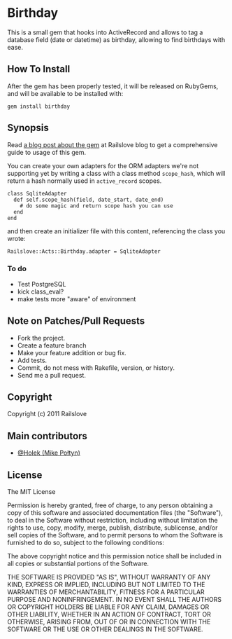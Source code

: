 # Birthday

This is a small gem that hooks into ActiveRecord and allows to tag a database field (date or datetime) as birthday, allowing to find birthdays with ease.

## How To Install

After the gem has been properly tested, it will be released on RubyGems, and will be available to be installed with:

    gem install birthday

## Synopsis

Read [a blog post about the gem](http://blog.railslove.com/2011/10/17/birthday-gem-easy-anniversaries-handling-ruby/) at Railslove blog to get a comprehensive guide to usage of this gem.

You can create your own adapters for the ORM adapters we're not supporting yet by writing a class with a class method `scope_hash`, which will return a hash normally used in `active_record` scopes.

    class SqliteAdapter
      def self.scope_hash(field, date_start, date_end)
        # do some magic and return scope hash you can use
      end
    end

and then create an initializer file with this content, referencing the class you wrote:

    Railslove::Acts::Birthday.adapter = SqliteAdapter

### To do

* Test PostgreSQL
* kick class_eval?
* make tests more "aware" of environment

## Note on Patches/Pull Requests

* Fork the project.
* Create a feature branch
* Make your feature addition or bug fix.
* Add tests.
* Commit, do not mess with Rakefile, version, or history.
* Send me a pull request.

## Copyright

Copyright (c) 2011 Railslove

## Main contributors

* [@Holek (Mike Połtyn)](http://github.com/Holek)

## License

The MIT License

Permission is hereby granted, free of charge, to any person obtaining a copy
of this software and associated documentation files (the "Software"), to deal
in the Software without restriction, including without limitation the rights
to use, copy, modify, merge, publish, distribute, sublicense, and/or sell
copies of the Software, and to permit persons to whom the Software is
furnished to do so, subject to the following conditions:

The above copyright notice and this permission notice shall be included in
all copies or substantial portions of the Software.

THE SOFTWARE IS PROVIDED "AS IS", WITHOUT WARRANTY OF ANY KIND, EXPRESS OR
IMPLIED, INCLUDING BUT NOT LIMITED TO THE WARRANTIES OF MERCHANTABILITY,
FITNESS FOR A PARTICULAR PURPOSE AND NONINFRINGEMENT. IN NO EVENT SHALL THE
AUTHORS OR COPYRIGHT HOLDERS BE LIABLE FOR ANY CLAIM, DAMAGES OR OTHER
LIABILITY, WHETHER IN AN ACTION OF CONTRACT, TORT OR OTHERWISE, ARISING FROM,
OUT OF OR IN CONNECTION WITH THE SOFTWARE OR THE USE OR OTHER DEALINGS IN
THE SOFTWARE.